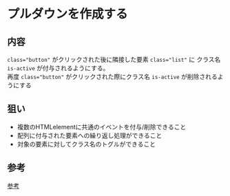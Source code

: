 # プルダウンを作成する

## 内容 
`class="button"` がクリックされた後に隣接した要素 `class="list"` に クラス名 `is-active` が付与されるようにする。  
再度 `class="button"` がクリックされた際にクラス名 `is-active` が削除されるようにする  

## 狙い
- 複数のHTMLelementに共通のイベントを付与/削除できること  
- 配列に付与された要素への繰り返し処理ができること  
- 対象の要素に対してクラス名のトグルができること  
  
## 参考

[参考](./example/README.md)  